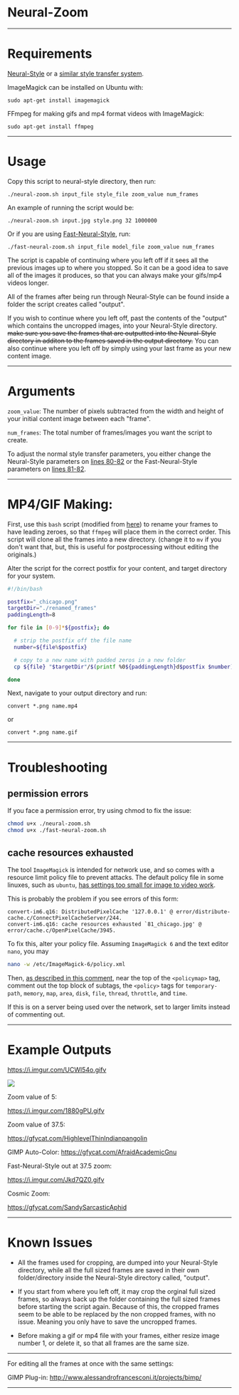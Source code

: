 # Neural-Zoom
---

# Requirements

[Neural-Style](https://github.com/jcjohnson/neural-style) or a [similar style transfer system](https://github.com/jcjohnson/neural-style/wiki/Similar-to-Neural-Style).

ImageMagick can be installed on Ubuntu with:

`sudo apt-get install imagemagick`

FFmpeg for making gifs and mp4 format videos with ImageMagick: 

`sudo apt-get install ffmpeg`



---

# Usage
Copy this script to neural-style directory, then run:

`./neural-zoom.sh input_file style_file zoom_value num_frames`

An example of running the script would be:

`./neural-zoom.sh input.jpg style.png 32 1000000`

Or if you are using [Fast-Neural-Style](https://github.com/jcjohnson/fast-neural-style), run: 

`./fast-neural-zoom.sh input_file model_file zoom_value num_frames`

The script is capable of continuing where you left off if it sees all the previous images up to where you stopped. So it can be a good idea to save all of the images it produces, so that you can always make your gifs/mp4 videos longer.

All of the frames after being run through Neural-Style can be found inside a folder the script creates called "output". 

If you wish to continue where you left off, past the contents of the "output" which contains the uncropped images, into your Neural-Style directory. ~~make sure you save the frames that are outputted into the Neural-Style directory in additon to the frames saved in the output directory.~~  You can also continue where you left off by simply using your last frame as your new content image.

---

# Arguments

`zoom_value`: The number of pixels subtracted from the width and height of your initial content image between each "frame".

`num_frames`: The total number of frames/images you want the script to create.

To adjust the normal style transfer parameters, you either change the Neural-Style parameters on [lines 80-82](https://github.com/ProGamerGov/Neural-Zoom/blob/master/neural-zoom.sh#L80-L82) or the Fast-Neural-Style parameters on [lines 81-82](https://github.com/ProGamerGov/Neural-Zoom/blob/master/fast-neural-zoom.sh#L81-L82).

---

# MP4/GIF Making: 

First, use this `bash` script (modified from [here](https://stackoverflow.com/a/3700146/763127)) to rename your frames to have leading zeroes, so that `ffmpeg` will place them in the correct order.  This script will clone all the frames into a new directory.  (change it to `mv` if you don't want that, but, this is useful for postprocessing without editing the originals.)

Alter the script for the correct postfix for your content, and target directory for your system.

```bash
#!/bin/bash

postfix="_chicago.png"
targetDir="./renamed_frames"
paddingLength=8

for file in [0-9]*${postfix}; do

  # strip the postfix off the file name
  number=${file%$postfix}

  # copy to a new name with padded zeros in a new folder
  cp ${file} "$targetDir"/$(printf %0${paddingLength}d$postfix $number)

done
```

Next, navigate to your output directory and run: 

`convert *.png name.mp4`

or 

`convert *.png name.gif`

---
 
# Troubleshooting

## permission errors

If you face a permission error, try using chmod to fix the issue: 

```bash
chmod u+x ./neural-zoom.sh
chmod u+x ./fast-neural-zoom.sh
```

## cache resources exhausted

The tool `ImageMagick` is intended for network use, and so comes with a resource limit policy file to prevent attacks.  The default policy file in some linuxes, such as `ubuntu`, [has settings too small for image to video work](https://github.com/ImageMagick/ImageMagick/issues/396).

This is probably the problem if you see errors of this form:

```
convert-im6.q16: DistributedPixelCache '127.0.0.1' @ error/distribute-cache.c/ConnectPixelCacheServer/244.
convert-im6.q16: cache resources exhausted `81_chicago.jpg' @ error/cache.c/OpenPixelCache/3945.
```

To fix this, alter your policy file.  Assuming `ImageMagick 6` and the text editor `nano`, you may

```bash
nano -w /etc/ImageMagick-6/policy.xml
```

Then, [as described in this comment](https://github.com/ImageMagick/ImageMagick/issues/396#issuecomment-319569255), near the top of the `<policymap>` tag, comment out the top block of subtags, the `<policy>` tags for `temporary-path`, `memory`, `map`, `area`, `disk`, `file`, `thread`, `throttle`, and `time`.

If this is on a server being used over the network, set to larger limits instead of commenting out.

--- 

# Example Outputs

https://i.imgur.com/UCWl54o.gifv

![](https://i.imgur.com/jcO0qpN.gif)

Zoom value of 5:

https://i.imgur.com/1880gPU.gifv

Zoom value of 37.5:

https://gfycat.com/HighlevelThinIndianpangolin

GIMP Auto-Color: https://gfycat.com/AfraidAcademicGnu

Fast-Neural-Style out at 37.5 zoom:

https://i.imgur.com/Jkd7QZ0.gifv

Cosmic Zoom: 

https://gfycat.com/SandySarcasticAphid

---

# Known Issues

* All the frames used for cropping, are dumped into your Neural-Style directory, while all the full sized frames are saved in their own folder/directory inside the Neural-Style directory called, "output". 

* If you start from where you left off, it may crop the orginal full sized frames, so always back up the folder containing the full sized frames before starting the script again. Because of this, the cropped frames seem to be able to be replaced by the non cropped frames, with no issue. Meaning you only have to save the uncropped frames. 

* Before making a gif or mp4 file with your frames, either resize image number 1, or delete it, so that all frames are the same size.


---

For editing all the frames at once with the same settings: 

GIMP Plug-in: http://www.alessandrofrancesconi.it/projects/bimp/

---


